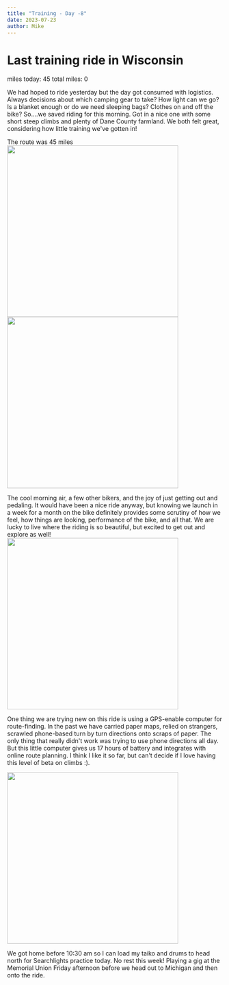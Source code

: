 ```yaml
---
title: "Training - Day -8"
date: 2023-07-23
author: Mike
---
```

# Last training ride in Wisconsin
miles today: 45 total miles: 0  

We had hoped to ride yesterday but the day got consumed with logistics. Always decisions about which camping gear to take? How light can we go? Is a blanket enough or do we need sleeping bags? Clothes on and off the bike? So....we saved riding for this morning. Got in a nice one with some short steep climbs and plenty of Dane County farmland. We both felt great, considering how little training we've gotten in!

The route was 45 miles
<img src="../../../assets/images/routeday-8.jpg" width=400>
<img src="../../../assets/images/fullbeta_-8.jpg" width=400>

The cool morning air, a few other bikers, and the joy of just getting out and pedaling. It would have been a nice ride anyway, but knowing we launch in a week for a month on the bike definitely provides some scrutiny of how we feel, how things are looking, performance of the bike, and all that. We are lucky to live where the riding is so beautiful, but excited to get out and explore as well!
<img src="../../../assets/images/mc-8.jpg" width=400>


One thing we are trying new on this ride is using a GPS-enable computer for route-finding. In the past we have carried paper maps, relied on strangers, scrawled phone-based turn by turn directions onto scraps of paper. The only thing that really didn't work was trying to use phone directions all day. But this little computer gives us 17 hours of battery and integrates with online route planning. I think I like it so far, but can't decide if I love having this level of beta on climbs :).

<img src="../../../assets/images/beta.jpg" width=400>

We got home before 10:30 am so I can load my taiko and drums to head north for Searchlights practice today. No rest this week! Playing a gig at the Memorial Union Friday afternoon before we head out to Michigan and then onto the ride.

<script src="https://giscus.app/client.js"
        data-repo="mnfienen/talulat"
        data-repo-id="R_kgDOJ7VzDA"
        data-category="Comments"
        data-category-id="DIC_kwDOJ7VzDM4CX6LC"
        data-mapping="url"
        data-strict="0"
        data-reactions-enabled="1"
        data-emit-metadata="0"
        data-input-position="top"
        data-theme="preferred_color_scheme"
        data-lang="en"
        crossorigin="anonymous"
        async>
</script>

